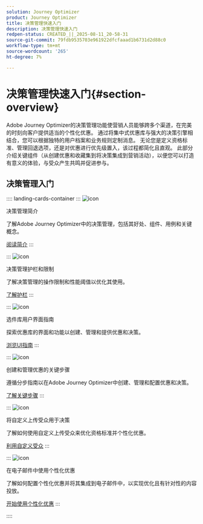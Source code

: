 ```yaml
---
solution: Journey Optimizer
product: Journey Optimizer
title: 决策管理快速入门
description: 决策管理快速入门
redpen-status: CREATED_||_2025-08-11_20-58-31
source-git-commit: 79fdb9535703e961922dfcfaaad1b6731d2d88c0
workflow-type: tm+mt
source-wordcount: '265'
ht-degree: 7%

---
```



# 决策管理快速入门{#section-overview}

Adobe Journey Optimizer的决策管理功能使营销人员能够跨多个渠道，在完美的时刻向客户提供适当的个性化优惠。 通过将集中式优惠库与强大的决策引擎相结合，您可以根据独特的用户档案和业务规则定制消息。 无论您是定义资格标准、管理回退选项，还是对优惠进行优先级置入，该过程都简化且直观。 此部分介绍关键组件（从创建优惠和收藏集到将决策集成到营销活动），以便您可以打造有意义的体验，与受众产生共鸣并促进参与。

## 决策管理入门

:::: landing-cards-container
:::
![icon](https://cdn.experienceleague.adobe.com/icons/book.svg?lang=zh-Hans)

决策管理简介

了解Adobe Journey Optimizer中的决策管理，包括其好处、组件、用例和关键概念。

[阅读简介](../using/offers/get-started/starting-offer-decisioning.md)
:::

:::
![icon](https://cdn.experienceleague.adobe.com/icons/shield-halved.svg?lang=zh-Hans)

决策管理护栏和限制

了解决策管理的操作限制和性能阈值以优化其使用。

[了解护栏](../using/offers/decision-management-guardrails.md)
:::

:::
![icon](https://cdn.experienceleague.adobe.com/icons/gear.svg?lang=zh-Hans)

选件库用户界面指南

探索优惠库的界面和功能以创建、管理和提供优惠和决策。

[浏览UI指南](../using/offers/get-started/user-interface.md)
:::

:::
![icon](https://cdn.experienceleague.adobe.com/icons/list-check.svg?lang=zh-Hans)

创建和管理优惠的关键步骤

遵循分步指南以在Adobe Journey Optimizer中创建、管理和配置优惠和决策。

[了解关键步骤](../using/offers/offer-library/key-steps.md)
:::

:::
![icon](https://cdn.experienceleague.adobe.com/icons/bullseye.svg?lang=zh-Hans)

将自定义上传受众用于决策

了解如何使用自定义上传受众来优化资格标准并个性化优惠。

[利用自定义受众](../using/offers/custom-upload-decisioning.md)
:::

:::
![icon](https://cdn.experienceleague.adobe.com/icons/circle-play.svg?lang=zh-Hans)

在电子邮件中使用个性化优惠

了解如何配置个性化优惠并将其集成到电子邮件中，以实现优化且有针对性的内容投放。

[开始使用个性化优惠](../using/offers/offers-e2e.md)
:::

::::
